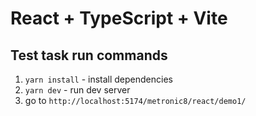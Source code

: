 # React + TypeScript + Vite


## Test task run commands

1. `yarn install` - install dependencies
2. `yarn dev` - run dev server
3. go to `http://localhost:5174/metronic8/react/demo1/`

